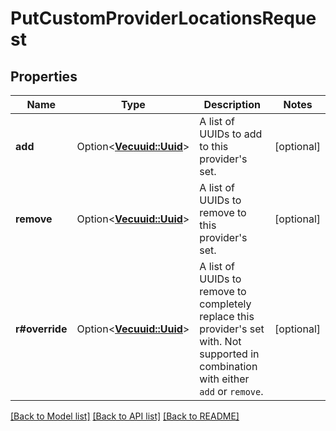 # PutCustomProviderLocationsRequest

## Properties

Name | Type | Description | Notes
------------ | ------------- | ------------- | -------------
**add** | Option<[**Vec<uuid::Uuid>**](uuid::Uuid.md)> | A list of UUIDs to add to this provider's set. | [optional]
**remove** | Option<[**Vec<uuid::Uuid>**](uuid::Uuid.md)> | A list of UUIDs to remove to this provider's set. | [optional]
**r#override** | Option<[**Vec<uuid::Uuid>**](uuid::Uuid.md)> | A list of UUIDs to remove to completely replace this provider's set with. Not supported in combination with either `add` or `remove`. | [optional]

[[Back to Model list]](../README.md#documentation-for-models) [[Back to API list]](../README.md#documentation-for-api-endpoints) [[Back to README]](../README.md)


